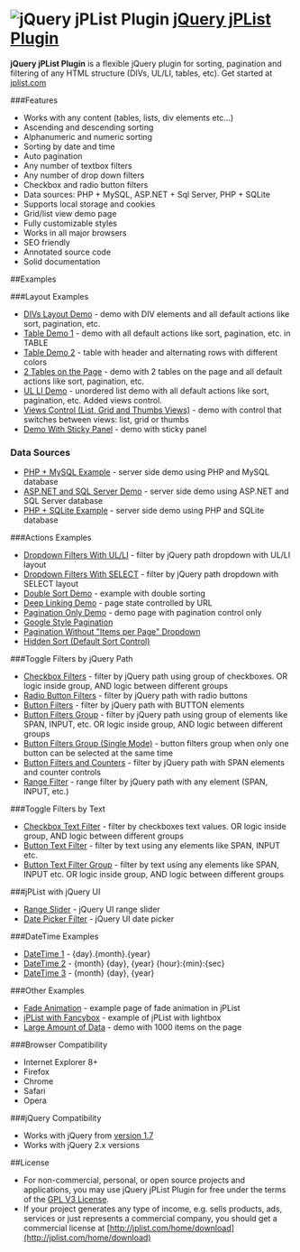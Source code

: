 # ![jQuery jPList Plugin](http://jplist.com/content/img/common/rocket-50.png) [jQuery jPList Plugin](http://jplist.com)


**jQuery jPList Plugin** is a flexible jQuery plugin for sorting, pagination and filtering of any HTML structure (DIVs, UL/LI, tables, etc). Get started at [jplist.com](http://jplist.com)

###Features
- Works with any content (tables, lists, div elements etc...)
- Ascending and descending sorting
- Alphanumeric and numeric sorting
- Sorting by date and time
- Auto pagination
- Any number of textbox filters
- Any number of drop down filters
- Checkbox and radio button filters
- Data sources: PHP + MySQL, ASP.NET + Sql Server, PHP + SQLite
- Supports local storage and cookies
- Grid/list view demo page
- Fully customizable styles
- Works in all major browsers
- SEO friendly
- Annotated source code
- Solid documentation

##Examples

###Layout Examples
- [DIVs Layout Demo](http://jplist.com/layoutexamples/div-layout) - demo with DIV elements and all default actions like sort, pagination, etc.
- [Table Demo 1](http://jplist.com/layoutexamples/table-1) - demo with all default actions like sort, pagination, etc. in TABLE
- [Table Demo 2](http://jplist.com/layoutexamples/table-2) - table with header and alternating rows with different colors
- [2 Tables on the Page](http://jplist.com/layoutexamples/two-tables) - demo with 2 tables on the page and all default actions like sort, pagination, etc.
- [UL LI Demo](http://jplist.com/layoutexamples/ul-li) - unordered list demo with all default actions like sort, pagination, etc. Added views control.
- [Views Control (List, Grid and Thumbs Views)](http://jplist.com/layoutexamples/list-grid) - demo with control that switches between views: list, grid or thumbs
- [Demo With Sticky Panel](http://jplist.com/layoutexamples/sticky-panel) - demo with sticky panel

### Data Sources
- [PHP + MySQL Example](http://jplist.com/datasourcesexamples/php-mysql-demo) - server side demo using PHP and MySQL database
- [ASP.NET and SQL Server Demo](http://jplist.com/datasourcesexamples/asp-net-sql-server-demo) - server side demo using ASP.NET and SQL Server database
- [PHP + SQLite Example](http://jplist.com/datasourcesexamples/php-sqlite-demo) - server side demo using PHP and SQLite database

###Actions Examples
- [Dropdown Filters With UL/LI](http://jplist.com/actionsexamples/drop-down-filters-ul-li) - filter by jQuery path dropdown with UL/LI layout
- [Dropdown Filters With SELECT](http://jplist.com/actionsexamples/drop-down-filters-select) - filter by jQuery path dropdown with SELECT layout
- [Double Sort Demo](http://jplist.com/actionsexamples/double-sort) - example with double sorting
- [Deep Linking Demo](http://jplist.com/actionsexamples/deep-linking) - page state controlled by URL
- [Pagination Only Demo](http://jplist.com/actionsexamples/pagination-only-demo) - demo page with pagination control only
- [Google Style Pagination](http://jplist.com/actionsexamples/google-style-pagination)
- [Pagination Without "Items per Page" Dropdown](http://jplist.com/actionsexamples/pagination-without-items-per-page)
- [Hidden Sort (Default Sort Control)](http://jplist.com/actionsexamples/hidden-sort)

###Toggle Filters by jQuery Path
- [Checkbox Filters](jplist.com/togglefilterspathexamples/checkbox-filters) - filter by jQuery path using group of checkboxes. OR logic inside group, AND logic between different groups
- [Radio Button Filters](http://jplist.com/togglefilterspathexamples/radio-buttons-filters) - filter by jQuery path with radio buttons
- [Button Filters](http://jplist.com/togglefilterspathexamples/button-filters-input) - filter by jQuery path with BUTTON elements
- [Button Filters Group](http://jplist.com/togglefilterspathexamples/button-filters-span-group) - filter by jQuery path using group of elements like SPAN, INPUT, etc. OR logic inside group, AND logic between different groups
- [Button Filters Group (Single Mode)](http://jplist.com/togglefilterspathexamples/button-filters-span-group-single-mode) - button filters group when only one button can be selected at the same time
- [Button Filters and Counters](jplist.com/togglefilterspathexamples/button-filters-span) - filter by jQuery path with SPAN elements and counter controls
- [Range Filter](http://jplist.com/togglefilterspathexamples/range-filter) - range filter by jQuery path with any element (SPAN, INPUT, etc.)

###Toggle Filters by Text
- [Checkbox Text Filter](http://jplist.com/togglefilterstextexamples/checkbox-text-filter) - filter by checkboxes text values. OR logic inside group, AND logic between different groups
- [Button Text Filter](http://jplist.com/togglefilterstextexamples/button-text-filter) - filter by text using any elements like SPAN, INPUT etc.
- [Button Text Filter Group](http://jplist.com/togglefilterstextexamples/button-text-filter-group) - filter by text using any elements like SPAN, INPUT etc. OR logic inside group, AND logic between different groups

###jPList with jQuery UI
- [Range Slider](http://jplist.com/jqueryuiexamples/range-slider) - jQuery UI range slider
- [Date Picker Filter](http://jplist.com/jqueryuiexamples/date-picker-range-filter) - jQuery UI date picker

###DateTime Examples
- [DateTime 1](http://jplist.com/datetimeexamples/datetime-1) - {day}.{month}.{year}
- [DateTime 2](http://jplist.com/datetimeexamples/datetime-2) - {month} {day}, {year} {hour}:{min}:{sec}
- [DateTime 3](http://jplist.com/datetimeexamples/datetime-3) - {month} {day}, {year}

###Other Examples
- [Fade Animation](jplist.com/otherexamples/fade-animation) - example page of fade animation in jPList
- [jPList with Fancybox](http://jplist.com/otherexamples/jplist-with-fancybox) - example of jPList with lightbox
- [Large Amount of Data](jplist.com/otherexamples/large-amount-of-data-demo) - demo with 1000 items on the page

###Browser Compatibility
- Internet Explorer 8+
- Firefox
- Chrome
- Safari
- Opera

###jQuery Compatibility
- Works with jQuery from [version 1.7](http://code.jquery.com/jquery-1.7.min.js)
- Works with jQuery 2.x versions

##License
- For non-commercial, personal, or open source projects and applications, 
you may use jQuery jPList Plugin for free under the terms of the [GPL V3 License](https://gnu.org/licenses/gpl.html). 
- If your project generates any type of income, e.g. sells products, ads, services or just represents a commercial company, you should get a commercial license at [http://jplist.com/home/download](http://jplist.com/home/download)